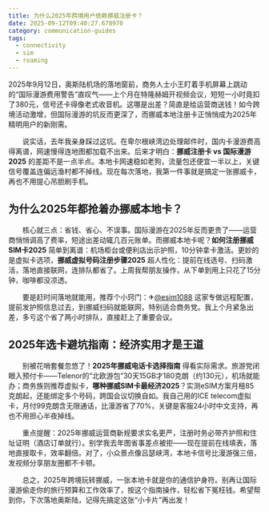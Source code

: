 ```yaml
---
title: 为什么2025年跨境用户依赖挪威注册卡？
date: 2025-09-12T09:40:27.678970
category: communication-guides
tags:
  - connectivity
  - sim
  - roaming
---
```


2025年9月12日，奥斯陆机场的落地窗前，商务人士小王盯着手机屏幕上跳动的“国际漫游费用警告”直叹气——上个月在特隆赫姆开视频会议，短短一小时竟扣了380元，信号还卡得像老式收音机。这哪是出差？简直是给运营商送钱！如今跨境活动激增，但国际漫游的坑反而更深了，而挪威本地注册卡正悄悄成为2025年精明用户的新刚需。

　　说实话，去年我亲身踩过这坑。在卑尔根峡湾边处理邮件时，国内卡漫游费高得离谱，网速慢得连地图都加载不出来。后来才明白：**挪威注册卡 vs 国际漫游2025** 的差距不是一点半点。本地卡网速稳如老狗，流量包还便宜一半以上，关键信号覆盖连偏远渔村都不掉线。现在每次落地，我第一件事就是搞定一张挪威卡，再也不用提心吊胆刷手机。

## 为什么2025年都抢着办挪威本地卡？

　　核心就三点：省钱、省心、不误事。国际漫游在2025年反而更贵了——运营商悄悄调高了费率，短途出差动辄几百元账单。而挪威本地卡呢？**如何注册挪威SIM卡2025** 简单到离谱：机场柜台或便利店出示护照，10分钟拿卡激活。更妙的是虚拟卡选项，**挪威虚拟号码注册步骤2025** 超人性化：提前在线选号、扫码激活，落地直接联网，连排队都省了。上周我帮朋友操作，从下单到用上只花了15分钟，咖啡都没凉透。

　　要是赶时间落地就能用，推荐个小窍门：✈[@esim1088](https://t.me/s/esim1088) 这家专做远程配置，提前发护照信息过去，到挪威扫码就能联网，特别适合商务党。我上个月紧急出差，多亏这个省了两小时排队，直接赶上了重要会议。

## 2025年选卡避坑指南：经济实用才是王道

　　别被花哨套餐忽悠了！**2025年挪威电话卡选择指南** 得看实际需求。旅游党闭眼入预付卡——Telenor的“北欧游包”30天15GB才180克朗（约130元），机场就能办；商务族则推荐虚拟卡，**哪种挪威SIM卡最经济2025**？实测eSIM方案月租85克朗起，还能绑定多个号码，跨国会议切换自如。我自己用的ICE telecom虚拟卡，月付99克朗含无限通话，比漫游省了70%，关键是客服24小时中文支持，再也不用担心半夜掉线。

　　重点提醒：2025年挪威运营商新规要求实名更严，注册时务必带齐护照和住址证明（酒店订单就行）。别学我去年图省事差点被拒——现在提前在线填表，落地直接取卡，效率翻倍。对了，小众景点像吕瑟峡湾，本地卡信号比漫游强三倍，发视频分享朋友圈都不卡顿。

　　总之，2025年跨境玩转挪威，一张本地卡就是你的通信护身符。别再让国际漫游偷走你的旅行预算和工作效率了，按这个指南操作，轻松省下冤枉钱。希望帮到你，下次落地奥斯陆，记得先搞定这张“小卡片”再出发！